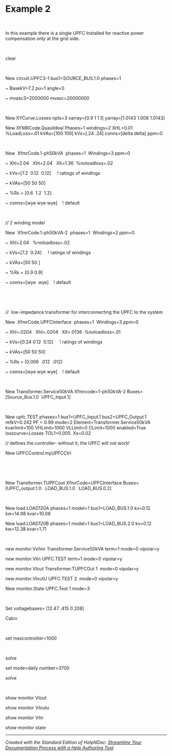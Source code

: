 # Example 2

&nbsp;

In this example there is a single UPFC Installed for reactive power compensation only at the grid side.

&nbsp;

clear

&nbsp;

New circuit.UPFC3-1 bus1=SOURCE\_BUS.1.0 phases=1

\~ BasekV=7.2 pu=1 angle=0

\~ mvasc3=2000000 mvasc=20000000

&nbsp;

New XYCurve.Losses npts=3 xarray=\[0.9 1 1.1\] yarray=\[1.0143 1.008 1.0143\]

New XFMRCode.QuasiIdeal Phases=1 windings=2 XHL=0.01 %LoadLoss=.01 kVAs=\[100 100\] kVs=\[.24 .24\] conns=\[delta delta\] ppm=0

&nbsp;

New&nbsp; XfmrCode.1-ph50kVA&nbsp; phases=1&nbsp; Windings=3 ppm=0 &nbsp; &nbsp;

\~ Xhl=2.04 &nbsp; Xht=2.04 &nbsp; Xlt=1.36&nbsp; %noloadloss=.02

\~ kVs=\[7.2&nbsp; 0.12&nbsp; 0.12\] &nbsp; &nbsp; \! ratings of windings

\~ kVAs=\[50 50 50\]

\~ %Rs = \[0.6&nbsp; 1.2&nbsp; 1.2\]

\~ conns=\[wye wye wye\]&nbsp; &nbsp; \! default

&nbsp;

// 2 winding model

New&nbsp; XfmrCode.1-ph50kVA-2&nbsp; phases=1&nbsp; Windings=2 ppm=0

\~ Xhl=2.04 &nbsp; %noloadloss=.02

\~ kVs=\[7.2&nbsp; 0.24\] &nbsp; &nbsp; \! ratings of windings

\~ kVAs=\[50 50 \]

\~ %Rs = \[0.9 0.9\]

\~ conns=\[wye&nbsp; wye\]&nbsp; &nbsp; \! default

&nbsp;

&nbsp;

//&nbsp; low-impedance transformer for interconnecting the UPFC to the system

New&nbsp; XfmrCode.UPFCInterface&nbsp; phases=1&nbsp; Windings=3 ppm=0 &nbsp; &nbsp;

\~ Xhl=.0204 &nbsp; Xht=.0204 &nbsp; Xlt=.0136&nbsp; %noloadloss=.01

\~ kVs=\[0.24 0.12&nbsp; 0.12\] &nbsp; &nbsp; \! ratings of windings

\~ kVAs=\[50 50 50\]

\~ %Rs = \[0.006&nbsp; .012&nbsp; .012\]

\~ conns=\[wye wye wye\]&nbsp; &nbsp; \! default

&nbsp;

New Transformer.Service50kVA Xfmrcode=1-ph50kVA-2 Buses=\[Source\_Bus.1.0&nbsp; UPFC\_Input.1\]

&nbsp;

New upfc.TEST phases=1 bus1=UPFC\_Input.1 bus2=UPFC\_Output.1 refkV=0.242 PF = 0.99 mode=2 Element=Transformer.Service50kVA kvarlimit=100 VHLimit=1000 VLLimit=0 CLimit=1000 enabled=True losscurve=Losses TOL1=0.005&nbsp; Xs=0.02

// defines the controller- without it, the UPFC will not work\!

New UPFCControl.myUPFCCtrl

&nbsp;

&nbsp;

New Transformer.TUPFCout XfmrCode=UPFCInterface Buses=\[UPFC\_output.1.0 &nbsp; LOAD\_BUS.1.0 &nbsp; LOAD\_BUS.0.2\]

&nbsp;

New load.LOAD120A phases=1 model=1 bus1=LOAD\_BUS.1.0 kv=0.12 kw=14.98 kvar=10.08

New load.LOAD120B phases=1 model=1 bus1=LOAD\_BUS.2.0 kv=0.12 kw=12.38 kvar=1.71

&nbsp;

new monitor.Vxfmr Transformer.Service50kVA term=1 mode=0 vipolar=y

new monitor.VIin UPFC.TEST term=1 mode=0 vipolar=y

new monitor.VIout Transformer.TUPFCOut 1&nbsp; mode=0 vipolar=y

new monitor.VIoutU UPFC.TEST 2&nbsp; mode=0 vipolar=y

New monitor.State UPFC.Test 1 mode=3

&nbsp;

Set voltagebases= \[12.47 .415 0.208\]

Calcv

&nbsp;

set maxcontroliter=1000&nbsp;

&nbsp;

solve

set mode=daily number=3700 &nbsp;

solve&nbsp;

&nbsp;

show monitor VIout

show monitor VIoutu

show monitor VIin

show monitor state


***
_Created with the Standard Edition of HelpNDoc: [Streamline Your Documentation Process with a Help Authoring Tool](<https://www.helpndoc.com/news-and-articles/2022-09-27-why-use-a-help-authoring-tool-instead-of-microsoft-word-to-produce-high-quality-documentation/>)_
